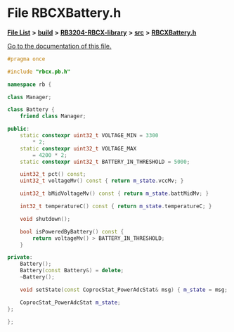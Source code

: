 
# File RBCXBattery.h

[**File List**](files.md) **>** [**build**](dir_4fef79e7177ba769987a8da36c892c5f.md) **>** [**RB3204-RBCX-library**](dir_6e2f6bf38ad600996f360c484704d30b.md) **>** [**src**](dir_2fb57cfb6554052417264f60890e0af6.md) **>** [**RBCXBattery.h**](RBCXBattery_8h.md)

[Go to the documentation of this file.](RBCXBattery_8h.md) 


````cpp
#pragma once

#include "rbcx.pb.h"

namespace rb {

class Manager;

class Battery {
    friend class Manager;

public:
    static constexpr uint32_t VOLTAGE_MIN = 3300
        * 2; 
    static constexpr uint32_t VOLTAGE_MAX
        = 4200 * 2; 
    static constexpr uint32_t BATTERY_IN_THRESHOLD = 5000;

    uint32_t pct() const; 
    uint32_t voltageMv() const { return m_state.vccMv; }

    uint32_t bMidVoltageMv() const { return m_state.battMidMv; }

    int32_t temperatureC() const { return m_state.temperatureC; }

    void shutdown(); 

    bool isPoweredByBattery() const {
        return voltageMv() > BATTERY_IN_THRESHOLD;
    }

private:
    Battery();
    Battery(const Battery&) = delete;
    ~Battery();

    void setState(const CoprocStat_PowerAdcStat& msg) { m_state = msg; }

    CoprocStat_PowerAdcStat m_state;
};

};
````

